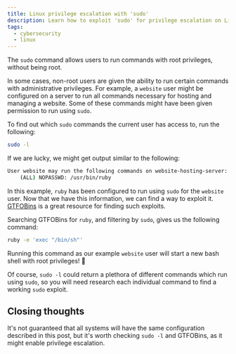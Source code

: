 ```yaml
---
title: Linux privilege escalation with 'sudo'
description: Learn how to exploit 'sudo' for privilege escalation on Linux.
tags:
  - cybersecurity
  - linux
---
```


The `sudo` command allows users to run commands with root privileges, without being root.

In some cases, non-root users are given the ability to run certain commands with administrative privileges. For example, a `website` user might be configured on a server to run all commands necessary for hosting and managing a website. Some of these commands might have been given permission to run using `sudo`.

To find out which `sudo` commands the current user has access to, run the following:

```sh
sudo -l
```

If we are lucky, we might get output similar to the following:

```sh
User website may run the following commands on website-hosting-server:
    (ALL) NOPASSWD: /usr/bin/ruby
```

In this example, `ruby` has been configured to run using `sudo` for the `website` user. Now that we have this information, we can find a way to exploit it. [GTFOBins](https://gtfobins.github.io/) is a great resource for finding such exploits.

Searching GTFOBins for `ruby`, and filtering by `sudo`, gives us the following command:

```sh
ruby -e 'exec "/bin/sh"'
```

Running this command as our example `website` user will start a new bash shell with root privileges! 🎉

Of course, `sudo -l` could return a plethora of different commands which run using `sudo`, so you will need research each individual command to find a working `sudo` exploit.

## Closing thoughts

It's not guaranteed that all systems will have the same configuration described in this post, but it's worth checking `sudo -l` and GTFOBins, as it might enable privilege escalation.
